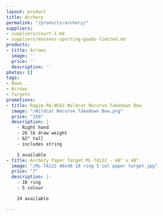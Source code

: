 ```yaml
---
layout: product
title: Archery
permalink: "/products/archery/"
suppliers:
- suppliers/court-1.md
- suppliers/monsens-sporting-goods-limited.md
products:
- title: Arrows
  image: ''
  price: ''
  description: ''
photos: []
tags:
- Bows
- Arrows
- Targets
promotions:
- title: Ragim RG-WC62 Wildcat Recurve Takedown Bow
  image: "/Wildcat Recurve Takedown Bow.png"
  price: "150"
  description: |-
    - Right hand
    - 26 lb draw weight
    - 62" tall
    - includes string

    1 available
- title: Archery Paper Target ML-TA122 - 48" x 48"
  image: "/ML-TA122 48x48 10 ring 5 col paper target.jpg"
  price: "7"
  description: |-
    - 10 ring
    - 5 colour

    24 available

---
```

